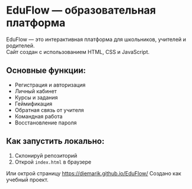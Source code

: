 # EduFlow — образовательная платформа

EduFlow — это интерактивная платформа для школьников, учителей и родителей.  
Сайт создан с использованием HTML, CSS и JavaScript.

## Основные функции:
- Регистрация и авторизация
- Личный кабинет
- Курсы и задания
- Геймификация
- Обратная связь от учителя
- Командная работа
- Восстановление пароля

## Как запустить локально:
1. Склонируй репозиторий
2. Открой `index.html` в браузере

Или октрой страницу https://diemarik.github.io/EduFlow/
Создано как учебный проект.
